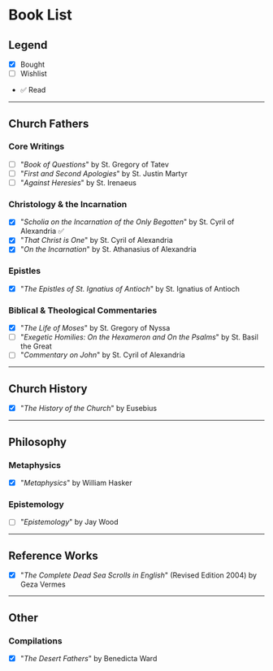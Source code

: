 # Book List

## Legend
- [x] Bought
- [ ] Wishlist
- ✅ Read

---

## Church Fathers

### Core Writings
- [ ] "_Book of Questions_" by St. Gregory of Tatev
- [ ] "_First and Second Apologies_" by St. Justin Martyr
- [ ] "_Against Heresies_" by St. Irenaeus

### Christology & the Incarnation
- [x] "_Scholia on the Incarnation of the Only Begotten_" by St. Cyril of Alexandria ✅
- [x] "_That Christ is One_" by St. Cyril of Alexandria
- [x] "_On the Incarnation_" by St. Athanasius of Alexandria

### Epistles
- [x] "_The Epistles of St. Ignatius of Antioch_" by St. Ignatius of Antioch

### Biblical & Theological Commentaries
- [x] "_The Life of Moses_" by St. Gregory of Nyssa
- [ ] "_Exegetic Homilies: On the Hexameron and On the Psalms_" by St. Basil the Great
- [ ] "_Commentary on John_" by St. Cyril of Alexandria

---

## Church History
- [x] "_The History of the Church_" by Eusebius

---

## Philosophy

### Metaphysics
- [x] "_Metaphysics_" by William Hasker

### Epistemology
- [ ] "_Epistemology_" by Jay Wood

---

## Reference Works
- [x] "_The Complete Dead Sea Scrolls in English_" (Revised Edition 2004) by Geza Vermes

---

## Other

### Compilations
- [x] "_The Desert Fathers_" by Benedicta Ward
